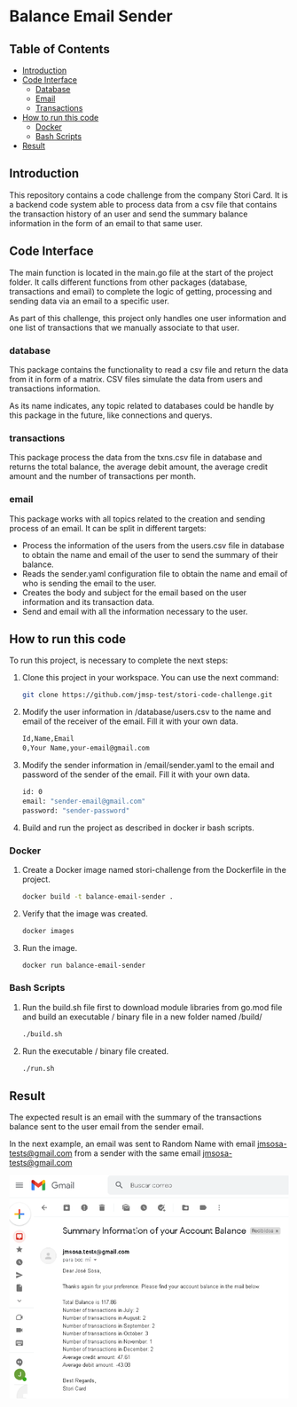 # Balance Email Sender

<!-- TABLE OF CONTENTS -->
## Table of Contents

* [Introduction](#introduction)
* [Code Interface](#code-interface)
  * [Database](#database)
  * [Email](#email)
  * [Transactions](#transactions)
* [How to run this code](#how-to-run-this-code)
  * [Docker](#docker)
  * [Bash Scripts](#bash-scripts)
* [Result](#result)

<!-- INTRODUCTION -->
## Introduction

This repository contains a code challenge from the company Stori Card. It is a backend code system able to process data from a csv file that contains the transaction history of an user and send the summary balance information in the form of an email to that same user.

<!-- CODE INTERFACE -->
## Code Interface

The main function is located in the main.go file at the start of the project folder. It calls different functions from other packages (database, transactions and email) to complete the logic of getting, processing and sending data via an email to a specific user.

As part of this challenge, this project only handles one user information and one list of transactions that we manually associate to that user.

### database

This package contains the functionality to read a csv file and return the data from it in form of a matrix. CSV files simulate the data from users and transactions information. 

As its name indicates, any topic related to databases could be handle by this package in the future, like connections and querys.

### transactions

This package process the data from the txns.csv file in database and returns the total balance, the average debit amount, the average credit amount and the number of transactions per month.

### email

This package works with all topics related to the creation and sending process of an email. It can be split in different targets:
* Process the information of the users from the users.csv file in database to obtain the name and email of the user to send the summary of their balance. 
* Reads the sender.yaml configuration file to obtain the name and email of who is sending the email to the user.
* Creates the body and subject for the email based on the user information and its transaction data.
* Send and email with all the information necessary to the user.

<!-- HOW TO RUN THIS CODE -->
## How to run this code

To run this project, is necessary to complete the next steps:

1. Clone this project in your workspace. You can use the next command:

   ```sh
   git clone https://github.com/jmsp-test/stori-code-challenge.git
   ```

2. Modify the user information in /database/users.csv to the name and email of the receiver of the email. Fill it with your own data.

   ```sh
   Id,Name,Email
   0,Your Name,your-email@gmail.com
   ```

3. Modify the sender information in /email/sender.yaml to the email and password of the sender of the email. Fill it with your own data.

   ```sh
   id: 0
   email: "sender-email@gmail.com"
   password: "sender-password"
   ```

4. Build and run the project as described in docker ir bash scripts.

### Docker

1. Create a Docker image named stori-challenge from the Dockerfile in the project.

    ```sh
    docker build -t balance-email-sender .
    ```

2. Verify that the image was created.

    ```sh
    docker images
    ```

2. Run the image.

    ```sh
    docker run balance-email-sender
    ```

  ### Bash Scripts

1. Run the build.sh file first to download module libraries from go.mod file and build an executable / binary file in a new folder named /build/

    ```sh
    ./build.sh
    ```

2. Run the executable / binary file created.

    ```sh
    ./run.sh
    ```

<!-- RRESULT -->
## Result

The expected result is an email with the summary of the transactions balance sent to the user email from the sender email. 

In the next example, an email was sent to Random Name with email jmsosa-tests@gmail.com from a sender with the same email jmsosa-tests@gmail.com

![Result](images/result.png)

